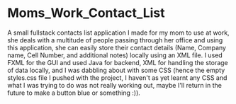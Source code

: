 # Moms_Work_Contact_List
A small fullstack contacts list application I made for my mom to use at work, she deals with a multitude of people passing through her office and using this application, she can easily store their contact details (Name, Company name, Cell Number, and additional notes) locally using an XML file. I used FXML for the GUI and used Java for backend, XML for handling the storage of data locally, and I was dabbling about with some CSS (hence the empty styles.css file I pushed with the project, I haven't as yet learnt any CSS and what I was trying to do was not really working out, maybe I'll return in the future to make a button blue or something :)).
